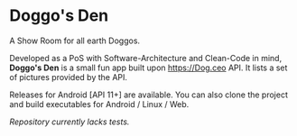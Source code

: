 # Doggo's Den

  A Show Room for all earth Doggos.

  Developed as a PoS with Software-Architecture and Clean-Code in mind, **Doggo's Den** is a small fun app built upon https://Dog.ceo API. It lists a set of pictures provided by the API.

  Releases for Android [API 11+] are available. You can also clone the project and build executables for Android / Linux / Web.

*Repository currently lacks tests.*
